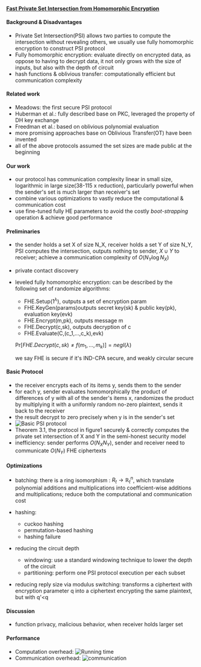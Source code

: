 #### [Fast Private Set Intersection from Homomorphic Encryption](https://acmccs.github.io/papers/p1243-chenA.pdf)

#### Background & Disadvantages

- Private Set Intersection(PSI) allows two parties to compute the intersection without revealing others, we usually use fully homomorphic encryption to construct PSI protocol
- Fully homomorphic encryption: evaluate directly on encrypted data, as oppose to having to decrypt data, it not only grows with the size of inputs, but also with the depth of circuit
- hash functions & oblivious transfer: computationally efficient but communication complexity

#### Related work

- Meadows: the first secure PSI protocol
- Huberman et al.: fully described base on PKC, leveraged the property of DH key exchange
- Freedman et al.: based on oblivious polynomial evaluation
- more promising approaches base on Oblivious Transfer(OT) have been invented
- all of the above protocols assumed the set sizes are made public at the beginning

#### Our work

- our protocol has communication complexity linear in small size, logarithmic in large size(38-115 x reduction), particularly powerful when the sender's set is much larger than receiver's set
- combine various optimizations to vastly reduce the computational & communication cost
- use fine-tuned fully HE parameters to avoid the costly *boot-strapping* operation & achieve good performance

#### Preliminaries

- the sender holds a set X of size N_X, receiver holds a set Y of size N_Y, PSI computes the intersection, outputs nothing to sender, $X\cup Y$ to receiver; achieve a communication complexity of $O(N_Y\log N_X)$

- private contact discovery

- leveled fully homomorphic encryption: can be described by the following set of randomize algorithms:

  - FHE.Setup($1^\lambda$), outputs a set of encryption param
  - FHE.KeyGen(params)outputs secret key(sk) & public key(pk), evaluation key(evk)
  - FHE.Encrypt(m,pk), outputs message m
  - FHE.Decrypt(c,sk), outputs decryption of c
  - FHE.Evaluate(C,(c_1,...,c_k),evk)

  $\mathrm{Pr}[FHE.Decrypt(c,sk)\neq f(m_1,...,m_k)]=negl(\lambda)$

  we say FHE is secure if it's IND-CPA secure, and weakly circular secure

#### Basic Protocol

- the receiver encrypts each of its items y, sends them to the sender
- for each y, sender evaluates homomorphically the product of differences of y with all of the sender's items x, randomizes the product by multiplying it with a uniformly random no-zero plaintext, sends it back to the receiver
- the result decrypt to zero precisely when y is in the sender's set
- ![Basic PSI protocol](12-1.PNG)
- Theorem 3.1, the protocol in figure1 securely & correctly computes the private set intersection of X and Y in the semi-honest security model
- inefficiency: sender performs $O(N_XN_Y)$, sender and receiver need to communicate $O(N_Y)$ FHE ciphertexts

#### Optimizations

- batching: there is a ring isomorphism : $R_t\to\mathbb{R}^n_t$, which translate polynomial additions and multiplications into coefficient-wise additions and multiplications; reduce both the computational and communication cost
- hashing: 

  - cuckoo hashing
  - permutation-based hashing
  - hashing failure
- reducing the circuit depth

  - windowing: use a standard windowing technique to lower the depth of the circuit
  - partitioning: perform one PSI protocol execution per each subset
- reducing reply size via modulus switching: transforms a ciphertext with encryption parameter q into a ciphertext encrypting the same plaintext, but with q'<q

#### Discussion

- function privacy, malicious behavior, when receiver holds larger set

#### Performance

- Computation overhead: ![Running time](12-2.PNG)
- Communication overhead: ![communication](12-3.PNG)
